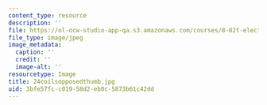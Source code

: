 ```yaml
---
content_type: resource
description: ''
file: https://ol-ocw-studio-app-qa.s3.amazonaws.com/courses/8-02t-electricity-and-magnetism-spring-2005/3bfe57fcc01958d2eb0c5873b61c42dd_24coilsopposedthumb.jpg
file_type: image/jpeg
image_metadata:
  caption: ''
  credit: ''
  image-alt: ''
resourcetype: Image
title: 24coilsopposedthumb.jpg
uid: 3bfe57fc-c019-58d2-eb0c-5873b61c42dd
---
```

